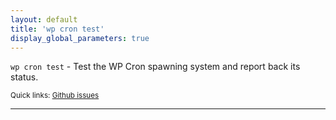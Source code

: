 ```yaml
---
layout: default
title: 'wp cron test'
display_global_parameters: true
---
```


`wp cron test` - Test the WP Cron spawning system and report back its status.

<small>Quick links: <a href="https://github.com/wp-cli/wp-cli/issues?q=is%3Aopen+label%3Acommand%3Atest+sort%3Aupdated-desc">Github issues</a></small>

<hr />





